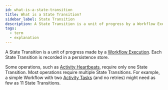 ```yaml
---
id: what-is-a-state-transition
title: What is a State Transition?
sidebar_label: State Transition
description: A State Transition is a unit of progress by a Workflow Execution.
tags:
  - term
  - explanation
---
```


A State Transition is a unit of progress made by a [Workflow Execution](/concepts/what-is-a-workflow-execution).
Each State Transition is recorded in a persistence store.

Some operations, such as [Activity Heartbeats](/concepts/what-is-an-activity-heartbeat), require only one State Transition.
Most operations require multiple State Transitions.
For example, a simple Workflow with two [Activity Tasks](/concepts/what-is-an-activity-task) (and no retries) might need as few as 11 State Transitions.
